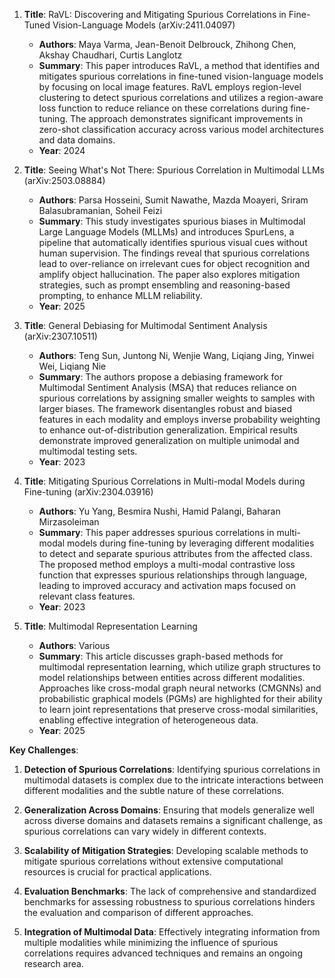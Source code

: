 1. **Title**: RaVL: Discovering and Mitigating Spurious Correlations in Fine-Tuned Vision-Language Models (arXiv:2411.04097)
   - **Authors**: Maya Varma, Jean-Benoit Delbrouck, Zhihong Chen, Akshay Chaudhari, Curtis Langlotz
   - **Summary**: This paper introduces RaVL, a method that identifies and mitigates spurious correlations in fine-tuned vision-language models by focusing on local image features. RaVL employs region-level clustering to detect spurious correlations and utilizes a region-aware loss function to reduce reliance on these correlations during fine-tuning. The approach demonstrates significant improvements in zero-shot classification accuracy across various model architectures and data domains.
   - **Year**: 2024

2. **Title**: Seeing What's Not There: Spurious Correlation in Multimodal LLMs (arXiv:2503.08884)
   - **Authors**: Parsa Hosseini, Sumit Nawathe, Mazda Moayeri, Sriram Balasubramanian, Soheil Feizi
   - **Summary**: This study investigates spurious biases in Multimodal Large Language Models (MLLMs) and introduces SpurLens, a pipeline that automatically identifies spurious visual cues without human supervision. The findings reveal that spurious correlations lead to over-reliance on irrelevant cues for object recognition and amplify object hallucination. The paper also explores mitigation strategies, such as prompt ensembling and reasoning-based prompting, to enhance MLLM reliability.
   - **Year**: 2025

3. **Title**: General Debiasing for Multimodal Sentiment Analysis (arXiv:2307.10511)
   - **Authors**: Teng Sun, Juntong Ni, Wenjie Wang, Liqiang Jing, Yinwei Wei, Liqiang Nie
   - **Summary**: The authors propose a debiasing framework for Multimodal Sentiment Analysis (MSA) that reduces reliance on spurious correlations by assigning smaller weights to samples with larger biases. The framework disentangles robust and biased features in each modality and employs inverse probability weighting to enhance out-of-distribution generalization. Empirical results demonstrate improved generalization on multiple unimodal and multimodal testing sets.
   - **Year**: 2023

4. **Title**: Mitigating Spurious Correlations in Multi-modal Models during Fine-tuning (arXiv:2304.03916)
   - **Authors**: Yu Yang, Besmira Nushi, Hamid Palangi, Baharan Mirzasoleiman
   - **Summary**: This paper addresses spurious correlations in multi-modal models during fine-tuning by leveraging different modalities to detect and separate spurious attributes from the affected class. The proposed method employs a multi-modal contrastive loss function that expresses spurious relationships through language, leading to improved accuracy and activation maps focused on relevant class features.
   - **Year**: 2023

5. **Title**: Multimodal Representation Learning
   - **Authors**: Various
   - **Summary**: This article discusses graph-based methods for multimodal representation learning, which utilize graph structures to model relationships between entities across different modalities. Approaches like cross-modal graph neural networks (CMGNNs) and probabilistic graphical models (PGMs) are highlighted for their ability to learn joint representations that preserve cross-modal similarities, enabling effective integration of heterogeneous data.
   - **Year**: 2025

**Key Challenges**:

1. **Detection of Spurious Correlations**: Identifying spurious correlations in multimodal datasets is complex due to the intricate interactions between different modalities and the subtle nature of these correlations.

2. **Generalization Across Domains**: Ensuring that models generalize well across diverse domains and datasets remains a significant challenge, as spurious correlations can vary widely in different contexts.

3. **Scalability of Mitigation Strategies**: Developing scalable methods to mitigate spurious correlations without extensive computational resources is crucial for practical applications.

4. **Evaluation Benchmarks**: The lack of comprehensive and standardized benchmarks for assessing robustness to spurious correlations hinders the evaluation and comparison of different approaches.

5. **Integration of Multimodal Data**: Effectively integrating information from multiple modalities while minimizing the influence of spurious correlations requires advanced techniques and remains an ongoing research area. 